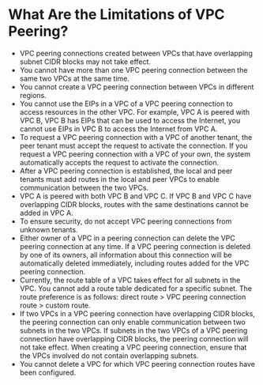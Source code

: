 # What Are the Limitations of VPC Peering?<a name="vpc_faq_0068"></a>

-   VPC peering connections created between VPCs that have overlapping subnet CIDR blocks may not take effect.
-   You cannot have more than one VPC peering connection between the same two VPCs at the same time.
-   You cannot create a VPC peering connection between VPCs in different regions.
-   You cannot use the EIPs in a VPC of a VPC peering connection to access resources in the other VPC. For example, VPC A is peered with VPC B, VPC B has EIPs that can be used to access the Internet, you cannot use EIPs in VPC B to access the Internet from VPC A.
-   To request a VPC peering connection with a VPC of another tenant, the peer tenant must accept the request to activate the connection. If you request a VPC peering connection with a VPC of your own, the system automatically accepts the request to activate the connection.
-   After a VPC peering connection is established, the local and peer tenants must add routes in the local and peer VPCs to enable communication between the two VPCs.
-   VPC A is peered with both VPC B and VPC C. If VPC B and VPC C have overlapping CIDR blocks, routes with the same destinations cannot be added in VPC A.
-   To ensure security, do not accept VPC peering connections from unknown tenants.
-   Either owner of a VPC in a peering connection can delete the VPC peering connection at any time. If a VPC peering connection is deleted by one of its owners, all information about this connection will be automatically deleted immediately, including routes added for the VPC peering connection.
-   Currently, the route table of a VPC takes effect for all subnets in the VPC. You cannot add a route table dedicated for a specific subnet. The route preference is as follows: direct route \> VPC peering connection route \> custom route.
-   If two VPCs in a VPC peering connection have overlapping CIDR blocks, the peering connection can only enable communication between two subnets in the two VPCs. If subnets in the two VPCs of a VPC peering connection have overlapping CIDR blocks, the peering connection will not take effect. When creating a VPC peering connection, ensure that the VPCs involved do not contain overlapping subnets.
-   You cannot delete a VPC for which VPC peering connection routes have been configured.

